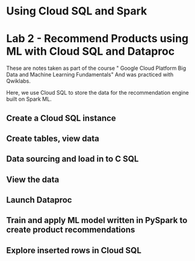 # Using Cloud SQL and Spark




























# Lab 2 - Recommend Products using ML with Cloud SQL and Dataproc
These are notes taken as part of the course " Google Cloud Platform Big Data and Machine Learning Fundamentals" And was practiced with Qwiklabs.

Here, we use Cloud SQL to store the data for the recommendation engine built on 	Spark ML. 

## Create a Cloud SQL instance
## Create tables, view data
## Data sourcing and load in to C SQL
## View the data
## Launch Dataproc
## Train and apply ML model written in PySpark to create product recommendations
## Explore inserted rows in Cloud SQL















<!--stackedit_data:
eyJoaXN0b3J5IjpbMTAxMTA0MjYzMSwxMzA4NDQ4OTc3XX0=
-->